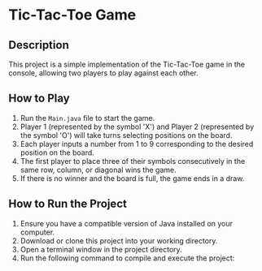 # Tic-Tac-Toe Game

## Description
This project is a simple implementation of the Tic-Tac-Toe game in the console, allowing two players to play against each other.

## How to Play
1. Run the `Main.java` file to start the game.
2. Player 1 (represented by the symbol 'X') and Player 2 (represented by the symbol 'O') will take turns selecting positions on the board.
3. Each player inputs a number from 1 to 9 corresponding to the desired position on the board.
4. The first player to place three of their symbols consecutively in the same row, column, or diagonal wins the game.
5. If there is no winner and the board is full, the game ends in a draw.

## How to Run the Project
1. Ensure you have a compatible version of Java installed on your computer.
2. Download or clone this project into your working directory.
3. Open a terminal window in the project directory.
4. Run the following command to compile and execute the project:
